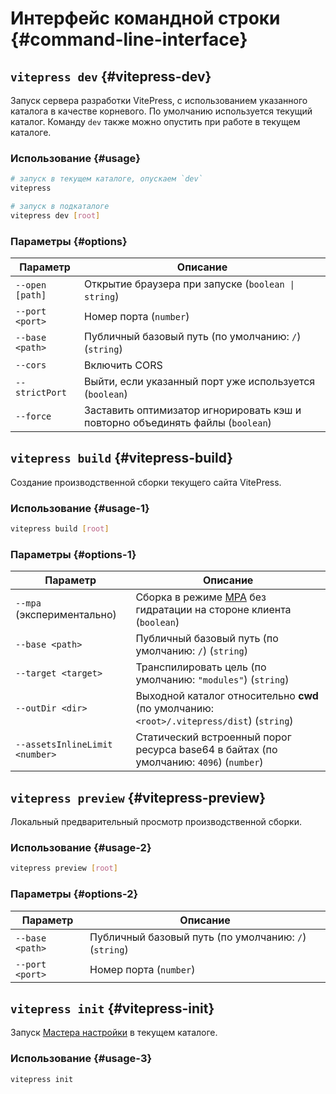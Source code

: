 # Интерфейс командной строки {#command-line-interface}

## `vitepress dev` {#vitepress-dev}

Запуск сервера разработки VitePress, с использованием указанного каталога в качестве корневого. По умолчанию используется текущий каталог. Команду `dev` также можно опустить при работе в текущем каталоге.

### Использование {#usage}

```sh
# запуск в текущем каталоге, опускаем `dev`
vitepress

# запуск в подкаталоге
vitepress dev [root]
```

### Параметры {#options}

| Параметр        | Описание                                                                       |
| --------------- | ------------------------------------------------------------------------------ |
| `--open [path]` | Открытие браузера при запуске (`boolean \| string`)                            |
| `--port <port>` | Номер порта (`number`)                                                         |
| `--base <path>` | Публичный базовый путь (по умолчанию: `/`) (`string`)                          |
| `--cors`        | Включить CORS                                                                  |
| `--strictPort`  | Выйти, если указанный порт уже используется (`boolean`)                        |
| `--force`       | Заставить оптимизатор игнорировать кэш и повторно объединять файлы (`boolean`) |

## `vitepress build` {#vitepress-build}

Создание производственной сборки текущего сайта VitePress.

### Использование {#usage-1}

```sh
vitepress build [root]
```

### Параметры {#options-1}

| Параметр                       | Описание                                                                                                                            |
| ------------------------------ | ----------------------------------------------------------------------------------------------------------------------------------- |
| `--mpa` (экспериментально)     | Сборка в режиме [MPA](../guide/mpa-mode) без гидратации на стороне клиента (`boolean`)                                              |
| `--base <path>`                | Публичный базовый путь (по умолчанию: `/`) (`string`)                                                                               |
| `--target <target>`            | Транспилировать цель (по умолчанию: `"modules"`) (`string`)                                                                         |
| `--outDir <dir>`               | Выходной каталог относительно **cwd** (по умолчанию: `<root>/.vitepress/dist`) (`string`)                                           |
| `--assetsInlineLimit <number>` | Статический встроенный порог ресурса base64 в байтах (по умолчанию: `4096`) (`number`)                                              |

## `vitepress preview` {#vitepress-preview}

Локальный предварительный просмотр производственной сборки.

### Использование {#usage-2}

```sh
vitepress preview [root]
```

### Параметры {#options-2}

| Параметр        | Описание                                              |
| --------------- | ----------------------------------------------------- |
| `--base <path>` | Публичный базовый путь (по умолчанию: `/`) (`string`) |
| `--port <port>` | Номер порта (`number`)                                |

## `vitepress init` {#vitepress-init}

Запуск [Мастера настройки](../guide/getting-started#setup-wizard) в текущем каталоге.

### Использование {#usage-3}

```sh
vitepress init
```
